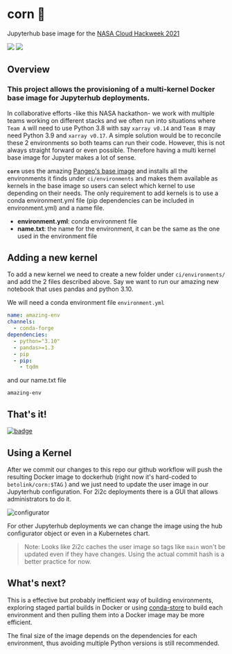 # corn 🌽

Jupyterhub base image for the [NASA Cloud Hackweek 2021](https://nasa-openscapes.github.io/2021-Cloud-Hackathon/)

![](https://img.shields.io/docker/image-size/betolink/corn?sort=date)
<a href="https://hub.docker.com/repository/docker/betolink/corn/tags?page=1&ordering=last_updated"><img src="https://img.shields.io/docker/v/betolink/corn"></a>

## Overview

### This project allows the provisioning of a multi-kernel Docker base image for Jupyterhub deployments.

In collaborative efforts -like this NASA hackathon- we work with multiple teams working on different stacks and we often run into situations where `Team A` will need to use Python 3.8 with say `xarray v0.14` and `Team B` may need Python 3.9 and `xarray v0.17`.  A simple solution would be to reconcile these 2 environments so both teams can run their code. However, this is not always straight forward or even possible. Therefore having a multi kernel base image for Jupyter makes a lot of sense. 

**`corn`** uses the amazing [Pangeo's base image](https://github.com/pangeo-data/pangeo-docker-images) and installs all the environments it finds under `ci/environments` and makes them available as kernels in the base image so users can select which kernel to use depending on their needs. The only requirement to add kernels is to use a conda environment.yml file (pip dependencies can be included in environment.yml) and a name file.

* **environment.yml**: conda environment file
* **name.txt**: the name for the environment, it can be the same as the one used in the environment file


## Adding a new kernel

To add a new kernel we need to create a new folder under `ci/environments/` and add the 2 files described above. Say we want to run our amazing new notebook that uses pandas and python 3.10.

We will need a conda environment file `environment.yml` 
```yaml
name: amazing-env
channels:
  - conda-forge
dependencies:
  - python="3.10"
  - pandas>=1.3
  - pip
  - pip:
    - tqdm
```
and our name.txt file
```
amazing-env
```

## **That's it!**

[![badge](https://img.shields.io/static/v1.svg?logo=Jupyter&label=Openscapes&message=AWS+us-west-2&color=orange)](https://staging.openscapes.2i2c.cloud/hub/user-redirect/git-pull?repo=https%3A%2F%2Fgithub.com%2FNASA-Openscapes%2F2021-Cloud-Hackathon&urlpath=lab%2Ftree%2F2021-Cloud-Hackathon%2Ftutorials&branch=main)

## Using a Kernel

After we commit our changes to this repo our github workflow will push the resulting Docker image to dockerhub (right now it's hard-coded to `betolink/corn:$TAG` ) and we just need to update the user image in our Jupyterhub configuration. For 2i2c deployments there is a GUI that allows administrators to do it.

![configurator](https://user-images.githubusercontent.com/717735/139174138-f6eb011e-9cc5-4c15-af68-d77ae5d7ee00.png)

For other Jupyterhub deployments we can change the image using the hub configurator object or even in a Kubernetes chart.

> Note: Looks like 2i2c caches the user image so tags like `main` won't be updated even if they have changes. Using the actual commit hash is a better practice for now.

## What's next?

This is a effective but probably inefficient way of building environments, exploring staged partial builds in Docker or using [conda-store](https://github.com/Quansight/conda-store) to build each environment and then pulling them into a Docker image may be more efficient.

The final size of the image depends on the dependencies for each environment, thus avoiding multiple Python versions is still recommended.

